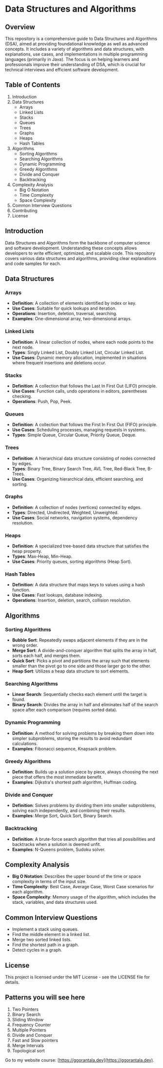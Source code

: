 # Data Structures and Algorithms

## Overview

This repository is a comprehensive guide to Data Structures and Algorithms (DSA), aimed at providing foundational knowledge as well as advanced concepts. It includes a variety of algorithms and data structures, with explanations, use cases, and implementations in multiple programming languages (primarily in Java). The focus is on helping learners and professionals improve their understanding of DSA, which is crucial for technical interviews and efficient software development.

## Table of Contents
1. Introduction
2. Data Structures
   - Arrays 
   - Linked Lists 
   - Stacks 
   - Queues 
   - Trees
   - Graphs
   - Heaps
   - Hash Tables
3. Algorithms 
   - Sorting Algorithms 
   - Searching Algorithms 
   - Dynamic Programming 
   - Greedy Algorithms 
   - Divide and Conquer 
   - Backtracking
4. Complexity Analysis 
   - Big O Notation 
   - Time Complexity
   - Space Complexity
5. Common Interview Questions
6. Contributing
7. License

## Introduction
Data Structures and Algorithms form the backbone of computer science and software development. Understanding these concepts allows developers to write efficient, optimized, and scalable code. This repository covers various data structures and algorithms, providing clear explanations and code samples for each.

## Data Structures
### Arrays
- **Definition**: A collection of elements identified by index or key.
- **Use Cases**: Suitable for quick lookups and iteration.
- **Operations**: Insertion, deletion, traversal, searching.
- **Examples**: One-dimensional array, two-dimensional arrays.

### Linked Lists
- **Definition**: A linear collection of nodes, where each node points to the next node.
- **Types**: Singly Linked List, Doubly Linked List, Circular Linked List.
- **Use Cases**: Dynamic memory allocation, implemented in situations where frequent insertions and deletions occur.

### Stacks
- **Definition**: A collection that follows the Last In First Out (LIFO) principle.
- **Use Cases**: Function calls, undo operations in editors, parentheses checking.
- **Operations**: Push, Pop, Peek.

### Queues
- **Definition**: A collection that follows the First In First Out (FIFO) principle.
- **Use Cases**: Scheduling processes, managing requests in systems.
- **Types**: Simple Queue, Circular Queue, Priority Queue, Deque.

### Trees
- **Definition**: A hierarchical data structure consisting of nodes connected by edges.
- **Types**: Binary Tree, Binary Search Tree, AVL Tree, Red-Black Tree, B-Trees.
- **Use Cases**: Organizing hierarchical data, efficient searching, and sorting.

### Graphs
- **Definition**: A collection of nodes (vertices) connected by edges.
- **Types**: Directed, Undirected, Weighted, Unweighted.
- **Use Cases**: Social networks, navigation systems, dependency resolution.

### Heaps
- **Definition**: A specialized tree-based data structure that satisfies the heap property.
- **Types**: Max-Heap, Min-Heap.
- **Use Cases**: Priority queues, sorting algorithms (Heap Sort).

### Hash Tables
- **Definition**: A data structure that maps keys to values using a hash function.
- **Use** **Cases**: Fast lookups, database indexing.
- **Operations**: Insertion, deletion, search, collision resolution.

## Algorithms
### Sorting Algorithms
- **Bubble Sort**: Repeatedly swaps adjacent elements if they are in the wrong order.
- **Merge Sort**: A divide-and-conquer algorithm that splits the array in half, sorts each half, and merges them.
- **Quick Sort**: Picks a pivot and partitions the array such that elements smaller than the pivot go to one side and those larger go to the other.
- **Heap Sort**: Utilizes a heap data structure to sort elements.

### Searching Algorithms
- **Linear Search**: Sequentially checks each element until the target is found.
- **Binary Search**: Divides the array in half and eliminates half of the search space after each comparison (requires sorted data).

### Dynamic Programming
- **Definition**: A method for solving problems by breaking them down into simpler subproblems, storing the results to avoid redundant calculations.
- **Examples**: Fibonacci sequence, Knapsack problem.

### Greedy Algorithms
- **Definition**: Builds up a solution piece by piece, always choosing the next piece that offers the most immediate benefit.
- **Examples**: Dijkstra's shortest path algorithm, Huffman coding.

### Divide and Conquer
- **Definition**: Solves problems by dividing them into smaller subproblems, solving each independently, and combining their results.
- **Examples**: Merge Sort, Quick Sort, Binary Search. 

### Backtracking
- **Definition**: A brute-force search algorithm that tries all possibilities and backtracks when a solution is deemed unfit.
- **Examples**: N-Queens problem, Sudoku solver.

## Complexity Analysis
- **Big O Notation**: Describes the upper bound of the time or space complexity in terms of the input size.
- **Time Complexity**: Best Case, Average Case, Worst Case scenarios for each algorithm.
- **Space Complexity**: Memory usage of the algorithm, which includes the stack, variables, and data structures used.

## Common Interview Questions
- Implement a stack using queues. 
- Find the middle element in a linked list. 
- Merge two sorted linked lists. 
- Find the shortest path in a graph. 
- Detect cycles in a graph.

## License
This project is licensed under the MIT License - see the LICENSE file for details.

## Patterns you will see here
1. Two Pointers
2. Binary Search
3. Sliding Window
4. Frequency Counter
5. Multiple Pointers 
6. Divide and Conquer
7. Fast and Slow pointers
8. Merge Intervals
9. Topological sort

Go to my website course: [https://ggorantala.dev](https://ggorantala.dev).